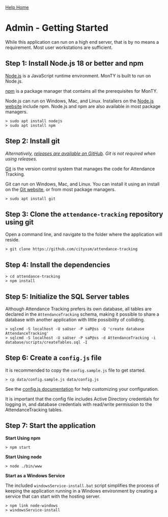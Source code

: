 [Help Home](https://cityssm.github.io/attendance-tracking/docs/)

# Admin - Getting Started

While this application can run on a high end server, that is by no means a requirement.
Most user workstations are sufficient.

## Step 1: Install Node.js 18 or better and npm

[Node.js](https://nodejs.org) is a JavaScript runtime environment.
MonTY is built to run on Node.js.

[npm](https://www.npmjs.com/) is a package manager that contains all the prerequisites
for MonTY.

Node.js can run on Windows, Mac, and Linux.
Installers on the [Node.js website](https://nodejs.org) include npm.
Node.js and npm are also available in most package managers.

    > sudo apt install nodejs
    > sudo apt install npm

## Step 2: Install git

*Alternatively, [releases are available on GitHub](https://github.com/cityssm/attendance-tracking/releases).*
*Git is not required when using releases.*

[Git](https://git-scm.com/) is the version control system that manages the
code for Attendance Tracking.

Git can run on Windows, Mac, and Linux.
You can install it using an install on the [Git website](https://git-scm.com/),
or from most package managers.

    > sudo apt install git

## Step 3: Clone the `attendance-tracking` repository using git

Open a command line, and navigate to the folder where the application will reside.

    > git clone https://github.com/cityssm/attendance-tracking

## Step 4: Install the dependencies

    > cd attendance-tracking
    > npm install

## Step 5: Initialize the SQL Server tables

Although Attendance Tracking prefers its own database,
all tables are declared in the `AttendanceTracking` schema,
making it possible to share a database with another application with little possibility of colliding.

    > sqlcmd -S localhost -U saUser -P saP@ss -Q 'create database AttendanceTracking'
    > sqlcmd -S localhost -U saUser -P saP@ss -d AttendanceTracking -i database/scripts/createTables.sql -I

## Step 6: Create a `config.js` file

It is recommended to copy the `config.sample.js` file to get started.

    > cp data/config.sample.js data/config.js

See the [config.js documentation](admin-configJS.md) for help customizing
your configuration.

It is important that the config file includes Active Directory credentials for logging in,
and database credentials with read/write permission to the AttendanceTracking tables.

## Step 7: Start the application

**Start Using npm**

    > npm start

**Start Using node**

    > node ./bin/www

**Start as a Windows Service**

The included `windowsService-install.bat` script simplifies
the process of keeping the application running in a Windows environment
by creating a service that can start with the hosting server.

    > npm link node-windows
    > windowsService-install
